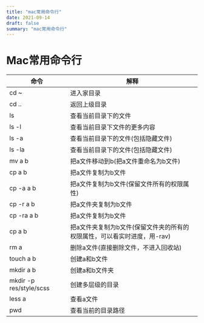```yaml
---
title: "mac常用命令行"
date: 2021-09-14
draft: false
summary: "mac常用命令行"
---
```


# Mac常用命令行


命令 | 解释
---|---
cd ~ | 进入家目录
cd .. | 返回上级目录
ls | 查看当前目录下的文件
ls -l | 查看当前目录下文件的更多内容
ls -a | 查看当前目录下的文件(包括隐藏文件)
ls -la | 查看当前目录下的文件(包括隐藏文件)
mv a b | 把a文件移动到b(把a文件重命名为b文件)
cp a b | 把a文件复制为b文件
cp -a a b | 把a文件复制为b文件(保留文件所有的权限属性)
cp -r a b | 把a文件夹复制为b文件
cp -ra a b | 把a文件复制为b文件
cp a b | 把a文件夹复制为b文件(保留文件夹的所有的权限属性，可以看实时进度，用-rav)
rm a | 删除a文件(直接删除文件，不进入回收站)
touch a b | 创建a和b文件
mkdir a b | 创建a和b文件夹
mkdir -p res/style/scss | 创建多层级的目录
less a | 查看a文件
pwd | 查看当前的目录路径
